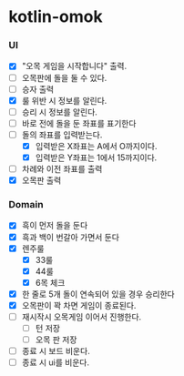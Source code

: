 # kotlin-omok

### UI

- [x] "오목 게임을 시작합니다" 출력.
- [ ] 오목판에 돌을 둘 수 있다.
- [ ] 승자 출력
- [x] 룰 위반 시 정보를 알린다.
- [ ] 승리 시 정보를 알린다.
- [ ] 바로 전에 돌을 둔 좌표를 표기한다
- [ ] 돌의 좌표를 입력받는다.
  - [x] 입력받은 X좌표는 A에서 O까지이다.
  - [x] 입력받은 Y좌표는 1에서 15까지이다.
- [ ] 차례와 이전 좌표를 출력
- [x] 오목판 출력

### Domain

- [x] 흑이 먼저 돌을 둔다
- [x] 흑과 백이 번갈아 가면서 둔다
- [x] 렌주룰
  - [x] 33룰
  - [x] 44룰
  - [x] 6목 체크
- [x] 한 줄로 5개 돌이 연속되어 있을 경우 승리한다
- [x] 오목판이 꽉 차면 게임이 종료된다.
- [ ] 재시작시 오목게임 이어서 진행한다.
    - [ ] 턴 저장
    - [ ] 오목 판 저장
- [ ] 종료 시 보드 비운다.
- [ ] 종료 시 ui를 비운다.